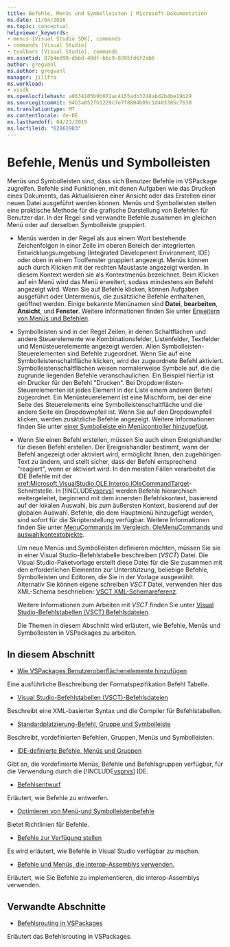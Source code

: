 ```yaml
---
title: Befehle, Menüs und Symbolleisten | Microsoft-Dokumentation
ms.date: 11/04/2016
ms.topic: conceptual
helpviewer_keywords:
- menus [Visual Studio SDK], commands
- commands [Visual Studio]
- toolbars [Visual Studio], commands
ms.assetid: 07b4ed90-dbbd-40df-b6c9-8395fd6f2ab6
author: gregvanl
ms.author: gregvanl
manager: jillfra
ms.workload:
- vssdk
ms.openlocfilehash: a0634105b9b071ac4155adb3248abd2b4be19b29
ms.sourcegitcommit: 94b3a052fb1229c7e7f8804b09c1d403385c7630
ms.translationtype: MT
ms.contentlocale: de-DE
ms.lasthandoff: 04/23/2019
ms.locfileid: "62861983"
---
```

# <a name="commands-menus-and-toolbars"></a>Befehle, Menüs und Symbolleisten
Menüs und Symbolleisten sind, dass sich Benutzer Befehle im VSPackage zugreifen. Befehle sind Funktionen, mit denen Aufgaben wie das Drucken eines Dokuments, das Aktualisieren einer Ansicht oder das Erstellen einer neuen Datei ausgeführt werden können. Menüs und Symbolleisten stellen eine praktische Methode für die grafische Darstellung von Befehlen für Benutzer dar. In der Regel sind verwandte Befehle zusammen im gleichen Menü oder auf derselben Symbolleiste gruppiert.

- Menüs werden in der Regel als aus einem Wort bestehende Zeichenfolgen in einer Zeile im oberen Bereich der integrierten Entwicklungsumgebung (Integrated Development Environment, IDE) oder oben in einem Toolfenster gruppiert angezeigt. Menüs können auch durch Klicken mit der rechten Maustaste angezeigt werden. In diesem Kontext werden sie als Kontextmenüs bezeichnet. Beim Klicken auf ein Menü wird das Menü erweitert, sodass mindestens ein Befehl angezeigt wird. Wenn Sie auf Befehle klicken, können Aufgaben ausgeführt oder Untermenüs, die zusätzliche Befehle enthaltenen, geöffnet werden. Einige bekannte Menünamen sind **Datei**, **bearbeiten**, **Ansicht**, und **Fenster**. Weitere Informationen finden Sie unter [Erweitern von Menüs und Befehlen](../../extensibility/extending-menus-and-commands.md).

- Symbolleisten sind in der Regel Zeilen, in denen Schaltflächen und andere Steuerelemente wie Kombinationsfelder, Listenfelder, Textfelder und Menüsteuerelemente angezeigt werden. Allen Symbolleisten-Steuerelementen sind Befehle zugeordnet. Wenn Sie auf eine Symbolleistenschaltfläche klicken, wird der zugeordnete Befehl aktiviert. Symbolleistenschaltflächen weisen normalerweise Symbole auf, die die zugrunde liegenden Befehle veranschaulichen. Ein Beispiel hierfür ist ein Drucker für den Befehl "Drucken". Bei Dropdownlisten-Steuerelementen ist jedes Element in der Liste einem anderen Befehl zugeordnet. Ein Menüsteuerelement ist eine Mischform, bei der eine Seite des Steuerelements eine Symbolleistenschaltfläche und die andere Seite ein Dropdownpfeil ist. Wenn Sie auf den Dropdownpfeil klicken, werden zusätzliche Befehle angezeigt. Weitere Informationen finden Sie unter [einer Symbolleiste ein Menücontroller hinzugefügt](../../extensibility/adding-a-menu-controller-to-a-toolbar.md).

- Wenn Sie einen Befehl erstellen, müssen Sie auch einen Ereignishandler für diesen Befehl erstellen. Der Ereignishandler bestimmt, wann der Befehl angezeigt oder aktiviert wird, ermöglicht Ihnen, den zugehörigen Text zu ändern, und stellt sicher, dass der Befehl entsprechend "reagiert", wenn er aktiviert wird. In den meisten Fällen verarbeitet die IDE Befehle mit der <xref:Microsoft.VisualStudio.OLE.Interop.IOleCommandTarget>-Schnittstelle. In [!INCLUDE[vsprvs](../../code-quality/includes/vsprvs_md.md)] werden Befehle hierarchisch weitergeleitet, beginnend mit dem innersten Befehlskontext, basierend auf der lokalen Auswahl, bis zum äußersten Kontext, basierend auf der globalen Auswahl. Befehle, die dem Hauptmenü hinzugefügt werden, sind sofort für die Skripterstellung verfügbar. Weitere Informationen finden Sie unter [MenuCommands im Vergleich. OleMenuCommands](../../extensibility/menucommands-vs-olemenucommands.md) und [auswahlkontextobjekte](../../extensibility/internals/selection-context-objects.md).

  Um neue Menüs und Symbolleisten definieren möchten, müssen Sie sie in einer Visual Studio-Befehlstabelle beschreiben (*VSCT*) Datei. Die Visual Studio-Paketvorlage erstellt diese Datei für die Sie zusammen mit den erforderlichen Elementen zur Unterstützung, beliebige Befehle, Symbolleisten und Editoren, die Sie in der Vorlage ausgewählt. Alternativ Sie können eigene schreiben *VSCT* Datei, verwenden hier das XML-Schema beschrieben: [VSCT XML-Schemareferenz](../../extensibility/vsct-xml-schema-reference.md).

  Weitere Informationen zum Arbeiten mit *VSCT* finden Sie unter [Visual Studio-Befehlstabellen (VSCT) Befehlsdateien](../../extensibility/internals/visual-studio-command-table-dot-vsct-files.md).

  Die Themen in diesem Abschnitt wird erläutert, wie Befehle, Menüs und Symbolleisten in VSPackages zu arbeiten.

## <a name="in-this-section"></a>In diesem Abschnitt
- [Wie VSPackages Benutzeroberflächenelemente hinzufügen](../../extensibility/internals/how-vspackages-add-user-interface-elements.md)

 Eine ausführliche Beschreibung der Formatspezifikation Befehl Tabelle.

- [Visual Studio-Befehlstabellen (VSCT)-Befehlsdateien](../../extensibility/internals/visual-studio-command-table-dot-vsct-files.md)

 Beschreibt eine XML-basierter Syntax und die Compiler für Befehlstabellen.

- [Standardplatzierung-Befehl, Gruppe und Symbolleiste](../../extensibility/internals/default-command-group-and-toolbar-placement.md)

 Beschreibt, vordefinierten Befehlen, Gruppen, Menüs und Symbolleisten.

- [IDE-definierte Befehle, Menüs und Gruppen](../../extensibility/internals/ide-defined-commands-menus-and-groups.md)

 Gibt an, die vordefinierte Menüs, Befehle und Befehlsgruppen verfügbar, für die Verwendung durch die [!INCLUDE[vsprvs](../../code-quality/includes/vsprvs_md.md)] IDE.

- [Befehlsentwurf](../../extensibility/internals/command-design.md)

 Erläutert, wie Befehle zu entwerfen.

- [Optimieren von Menü-und Symbolleistenbefehle](../../extensibility/internals/optimizing-menu-and-toolbar-commands.md)

 Bietet Richtlinien für Befehle.

- [Befehle zur Verfügung stellen](../../extensibility/internals/making-commands-available.md)

 Es wird erläutert, wie Befehle in Visual Studio verfügbar zu machen.

- [Befehle und Menüs, die interop-Assemblys verwenden.](../../extensibility/internals/commands-and-menus-that-use-interop-assemblies.md)

 Erläutert, wie Sie Befehle zu implementieren, die interop-Assemblys verwenden.

## <a name="related-sections"></a>Verwandte Abschnitte
- [Befehlsrouting in VSPackages](../../extensibility/internals/command-routing-in-vspackages.md)

 Erläutert das Befehlsrouting in VSPackages.